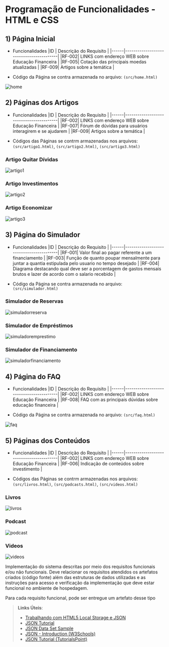 # Programação de Funcionalidades - HTML e CSS

## 1) Página Inicial 

- Funcionalidades 
  |ID    | Descrição do Requisito  |
  |------|-----------------------------------------|
  |RF-002| LINKS com endereço WEB sobre Educação Financeira   | 
  |RF-005| Cotação das principais moedas atualizadas  |
  |RF-009| Artigos sobre a temática |
  
- Código da Página se contra armazenada no arquivo: `(src/home.html)`

![home](https://user-images.githubusercontent.com/113148420/201544891-d664b34e-3e7e-4271-babc-9e090b1cda06.png)


## 2) Páginas dos Artigos

- Funcionalidades 
  |ID    | Descrição do Requisito  |
  |------|-----------------------------------------|
  |RF-002| LINKS com endereço WEB sobre Educação Financeira   |
  |RF-007| Fórum de dúvidas para usuários interagirem e se ajudarem | 
  |RF-009| Artigos sobre a temática |
  
 - Códigos das Páginas se contrm armazenadas nos arquivos: `(src/artigo1.html)`, `(src/artigo2.html)`, `(src/artigo3.html)`
  
### Artigo Quitar Dívidas 
![artigo1](https://user-images.githubusercontent.com/113148420/201544924-e043a9e2-bb6f-4b5f-8c39-8ed21f144a73.png)
### Artigo Investimentos
![artigo2](https://user-images.githubusercontent.com/113148420/201544972-e3057782-1f48-433b-b404-77bf8f308921.png)
### Artigo Economizar
![artigo3](https://user-images.githubusercontent.com/113148420/201544982-988bcdf8-74ca-4333-9528-75c2e8739a33.png)


## 3) Página do Simulador

- Funcionalidades 
  |ID    | Descrição do Requisito  |
  |------|-----------------------------------------|
  |RF-001| Valor final ao pagar referente a um financiamento |
  |RF-003| Função de quanto poupar mensalmente para juntar a quantia estipulada pelo usuario no tempo desejado  |
  |RF-004| Diagrama destacando qual deve ser a porcentagem de gastos mensais brutos e lazer de acordo com o salario recebido  |
  
 - Código da Página se contra armazenada no arquivo: `(src/simulador.html)`

### Simulador de Reservas 
![simuladorreserva](https://user-images.githubusercontent.com/113148420/201545056-ab60e2f1-6bfe-446b-a53f-f5a09611ad81.png)
### Simulador de Empréstimos
![simuladoremprestimo](https://user-images.githubusercontent.com/113148420/201545073-aa4095ea-2362-44af-98a3-de86a8918979.png)
### Simulador de Financiamento
![simuladorfinanciamento](https://user-images.githubusercontent.com/113148420/201545078-5342d879-ed7f-418c-b433-82af2f22c835.png)


## 4) Página do FAQ

- Funcionalidades 
  |ID    | Descrição do Requisito  |
  |------|-----------------------------------------|
  |RF-002| LINKS com endereço WEB sobre Educação Financeira   |
  |RF-008| FAQ com as principais dúvidas sobre educação financeira |
  
 - Código da Página se contra armazenada no arquivo: `(src/faq.html)`
  

![faq](https://user-images.githubusercontent.com/113148420/201545103-cc158db9-e03f-4cc3-88d3-c9336dbfe138.png)


## 5) Páginas dos Conteúdos

- Funcionalidades 
  |ID    | Descrição do Requisito  |
  |------|-----------------------------------------|
  |RF-002| LINKS com endereço WEB sobre Educação Financeira   |
  |RF-006| Indicação de conteúdos sobre investimento |
  
 - Códigos das Páginas se contrm armazenadas nos arquivos: `(src/livros.html)`, `(src/podcasts.html)`, `(src/videos.html)`

### Livros
![livros](https://user-images.githubusercontent.com/113148420/201545151-72150f80-404c-4344-9f8b-3f72698cab4f.png)
### Podcast
![podcast](https://user-images.githubusercontent.com/113148420/201545162-71ac8743-ef31-4e79-bcb9-6d5f39afb5cf.png)
### Videos
![videos](https://user-images.githubusercontent.com/113148420/201545174-65f9903f-70f5-4e5a-a491-8c4ed6bb323d.png)





Implementação do sistema descritas por meio dos requisitos funcionais e/ou não funcionais. Deve relacionar os requisitos atendidos os artefatos criados (código fonte) além das estruturas de dados utilizadas e as instruções para acesso e verificação da implementação que deve estar funcional no ambiente de hospedagem.

Para cada requisito funcional, pode ser entregue um artefato desse tipo

> **Links Úteis**:
>
> - [Trabalhando com HTML5 Local Storage e JSON](https://www.devmedia.com.br/trabalhando-com-html5-local-storage-e-json/29045)
> - [JSON Tutorial](https://www.w3resource.com/JSON)
> - [JSON Data Set Sample](https://opensource.adobe.com/Spry/samples/data_region/JSONDataSetSample.html)
> - [JSON - Introduction (W3Schools)](https://www.w3schools.com/js/js_json_intro.asp)
> - [JSON Tutorial (TutorialsPoint)](https://www.tutorialspoint.com/json/index.htm)
